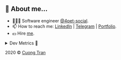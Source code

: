 ## 🦄 About me...

- 🧑🏻‍💻 Software engineer [@4pet-social](https://github.com/4pet-social).
- 📫 How to reach me: [LinkedIn](https://linkedin.com/in/103cuong) | [Telegram](https://t.me/cuong103) | [Portfolio](https://103cuong.github.io/).
- 💵 Hire [me](mailto:103cuong@gmail.com).

<details><summary>Dev Metrics 💅</summary>

<!--START_SECTION:waka-->
![Profile Views](http://img.shields.io/badge/Profile%20Views-49-blue)

![Lines of code](https://img.shields.io/badge/From%20Hello%20World%20I%27ve%20Written-17.5%20million%20lines%20of%20code-blue)

**🐱 My Github Data** 

> 🏆 2,270 Contributions in the Year 2020
 > 
> 📦 496.5 kB Used in Github's Storage 
 > 
> 💼 Opted to Hire
 > 
> 📜 151 Public Repositories
 > 
> 🔑 0 Private Repository 
 > 
**I'm a Night 🦉** 

```text
🌞 Morning    68 commits     ███░░░░░░░░░░░░░░░░░░░░░░   13.1% 
🌆 Daytime    167 commits    ████████░░░░░░░░░░░░░░░░░   32.18% 
🌃 Evening    176 commits    ████████░░░░░░░░░░░░░░░░░   33.91% 
🌙 Night      108 commits    █████░░░░░░░░░░░░░░░░░░░░   20.81%

```
📅 **I'm Most Productive on Thursday** 

```text
Monday       69 commits     ███░░░░░░░░░░░░░░░░░░░░░░   13.29% 
Tuesday      74 commits     ███░░░░░░░░░░░░░░░░░░░░░░   14.26% 
Wednesday    56 commits     ██░░░░░░░░░░░░░░░░░░░░░░░   10.79% 
Thursday     108 commits    █████░░░░░░░░░░░░░░░░░░░░   20.81% 
Friday       67 commits     ███░░░░░░░░░░░░░░░░░░░░░░   12.91% 
Saturday     67 commits     ███░░░░░░░░░░░░░░░░░░░░░░   12.91% 
Sunday       78 commits     ███░░░░░░░░░░░░░░░░░░░░░░   15.03%

```


📊 **This Week I Spent My Time On** 

```text
⌚︎ Time Zone: Asia/Ho_Chi_Minh

💬 Programming Languages: 
TypeScript               20 hrs 13 mins      ████████████░░░░░░░░░░░░░   50.25% 
Go                       16 hrs 24 mins      ██████████░░░░░░░░░░░░░░░   40.77% 
Markdown                 1 hr 12 mins        ░░░░░░░░░░░░░░░░░░░░░░░░░   3.02% 
Protocol Buffer          45 mins             ░░░░░░░░░░░░░░░░░░░░░░░░░   1.87% 
JavaScript               30 mins             ░░░░░░░░░░░░░░░░░░░░░░░░░   1.26%

🔥 Editors: 
WebStorm                 15 hrs 52 mins      █████████░░░░░░░░░░░░░░░░   39.42% 
GoLand                   15 hrs 7 mins       █████████░░░░░░░░░░░░░░░░   37.58% 
VS Code                  9 hrs 14 mins       █████░░░░░░░░░░░░░░░░░░░░   22.94% 
Sublime Text             1 min               ░░░░░░░░░░░░░░░░░░░░░░░░░   0.05%

```

**I Mostly Code in TypeScript** 

```text
TypeScript               49 repos            ████████████░░░░░░░░░░░░░   50.0% 
JavaScript               19 repos            ████░░░░░░░░░░░░░░░░░░░░░   19.39% 
Go                       18 repos            ████░░░░░░░░░░░░░░░░░░░░░   18.37% 
Dockerfile               3 repos             ░░░░░░░░░░░░░░░░░░░░░░░░░   3.06% 
Dart                     2 repos             ░░░░░░░░░░░░░░░░░░░░░░░░░   2.04%

```



<!--END_SECTION:waka-->
</details>

2020 © [Cuong Tran](https://github.com/103cuong)
